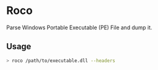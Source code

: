 # Roco

Parse Windows Portable Executable (PE) File and dump it.


## Usage

```bash
> roco /path/to/executable.dll --headers
```